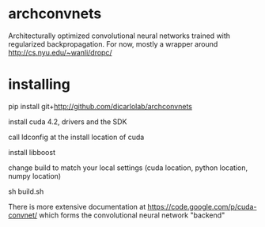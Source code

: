 archconvnets
==============

Architecturally optimized convolutional neural networks trained with regularized backpropagation. For now, mostly a wrapper around
http://cs.nyu.edu/~wanli/dropc/




installing
==========
pip install git+http://github.com/dicarlolab/archconvnets

install cuda 4.2, drivers and the SDK

call ldconfig at the install location of cuda

install libboost

change build to match your local settings (cuda location, python location, numpy location)

sh build.sh


There is more extensive documentation at
https://code.google.com/p/cuda-convnet/
which forms the convolutional neural network "backend"
